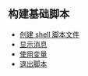 ## 构建基础脚本

- [创建 shell 脚本文件](creating_a_script_file)
- [显示消息](displaying_messages)
- [使用变量](using_variables)
- [退出脚本](exiting_the_script)

